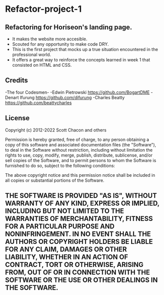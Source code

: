 # Refactor-project-1

## Refactoring for Horiseon's landing page.

- It makes the website more accesible.
- Scouted for any opportunity to make code DRY.
- This is the first project that mocks up a true situation encountered in the professional world.
- It offers a great way to reinforce the concepts learned in week 1 that consisted on HTML and CSS.

## Credits
-The four Codesmen-
-Edwin Pietrowski https://github.com/BogartDME
-Denart Ifurung https://github.com/difurung
-Charles Beatty https://github.com/beattycharles



## License

Copyright (c) 2012-2022 Scott Chacon and others

Permission is hereby granted, free of charge, to any person obtaining
a copy of this software and associated documentation files (the
"Software"), to deal in the Software without restriction, including
without limitation the rights to use, copy, modify, merge, publish,
distribute, sublicense, and/or sell copies of the Software, and to
permit persons to whom the Software is furnished to do so, subject to
the following conditions:

The above copyright notice and this permission notice shall be
included in all copies or substantial portions of the Software.

THE SOFTWARE IS PROVIDED "AS IS", WITHOUT WARRANTY OF ANY KIND,
EXPRESS OR IMPLIED, INCLUDING BUT NOT LIMITED TO THE WARRANTIES OF
MERCHANTABILITY, FITNESS FOR A PARTICULAR PURPOSE AND
NONINFRINGEMENT. IN NO EVENT SHALL THE AUTHORS OR COPYRIGHT HOLDERS BE
LIABLE FOR ANY CLAIM, DAMAGES OR OTHER LIABILITY, WHETHER IN AN ACTION
OF CONTRACT, TORT OR OTHERWISE, ARISING FROM, OUT OF OR IN CONNECTION
WITH THE SOFTWARE OR THE USE OR OTHER DEALINGS IN THE SOFTWARE.
---
